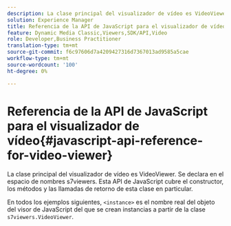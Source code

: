 ```yaml
---
description: La clase principal del visualizador de vídeo es VideoViewer. Se declara en el espacio de nombres s7viewers. Esta API de JavaScript cubre el constructor, los métodos y las llamadas de retorno de esta clase en particular.
solution: Experience Manager
title: Referencia de la API de JavaScript para el visualizador de vídeo
feature: Dynamic Media Classic,Viewers,SDK/API,Video
role: Developer,Business Practitioner
translation-type: tm+mt
source-git-commit: f6c97606d7a4209427316d7367013ad9585a5cae
workflow-type: tm+mt
source-wordcount: '100'
ht-degree: 0%

---
```



# Referencia de la API de JavaScript para el visualizador de vídeo{#javascript-api-reference-for-video-viewer}

La clase principal del visualizador de vídeo es VideoViewer. Se declara en el espacio de nombres s7viewers. Esta API de JavaScript cubre el constructor, los métodos y las llamadas de retorno de esta clase en particular.

En todos los ejemplos siguientes, `<instance>` es el nombre real del objeto del visor de JavaScript del que se crean instancias a partir de la clase `s7viewers.VideoViewer`.
